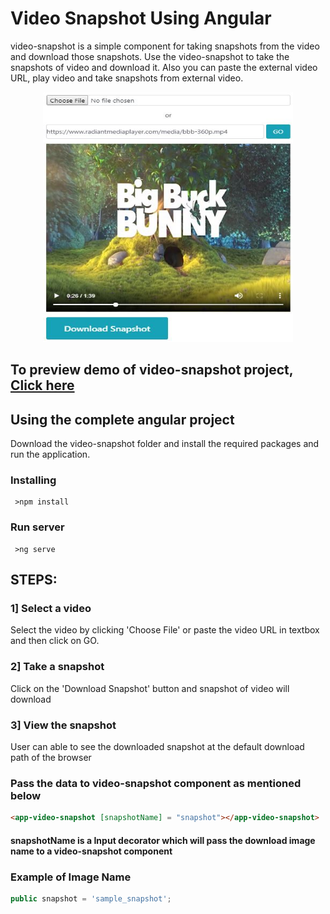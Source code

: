 # Video Snapshot Using Angular

video-snapshot is a simple component for taking snapshots from the video and download those snapshots.
Use the video-snapshot to take the snapshots of video and download it. 
Also you can paste the external video URL, play video and take snapshots from external video. 

<p align="center">
  <img width="400" height="400" src="https://raw.githubusercontent.com/ShivrajChougule/video-snapshot/master/images/preview.JPG">
</p>

## To preview demo of video-snapshot project, [Click here](https://stackblitz.com/edit/video-snapshot?embed=1&file=src/app/app.component.ts&hideExplorer=1&hideNavigation=1&view=preview)

## Using the complete angular project
Download the video-snapshot folder and install the required packages and run the application.

### Installing

```
 >npm install
```

### Run server

```
 >ng serve
```

## STEPS:

### 1] Select a video
Select the video by clicking 'Choose File' or paste the video URL in textbox and then click on GO.

### 2] Take a snapshot
Click on the 'Download Snapshot' button and snapshot of video will download

### 3] View the snapshot
User can able to see the downloaded snapshot at the default download path of the browser

### Pass the data to video-snapshot component as mentioned below

```html
<app-video-snapshot [snapshotName] = "snapshot"></app-video-snapshot>
```
#### snapshotName is a Input decorator which will pass the download image name to a video-snapshot component

### Example of Image Name

```typescript
public snapshot = 'sample_snapshot';
```






